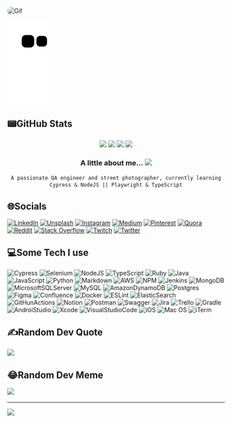 <img align="leaft" alt="Gif" height="300" width="1090" style="border-radius:50px;"  src="https://camo.githubusercontent.com/5dc6ee33381917e41fc9c4951799268998f11a9b864399bf79a0842e4f9b194d/68747470733a2f2f692e696d6775722e636f6d2f315a76566b44632e676966">


![Snake animation](https://github.com/davidsonluna/davidsonluna/blob/output/github-contribution-grid-snake.svg)

## 📟GitHub Stats
<div align="center">
<img height="150em" src="https://github-profile-summary-cards.vercel.app/api/cards/profile-details?username=davidsonluna&theme=radical&hide_border=false"/>
<img height="150em" src="https://github-readme-stats.vercel.app/api?username=davidsonluna&theme=radical&hide_border=false&include_all_commits=false&count_private=false"/> <img height="150em" src="https://github-readme-stats.vercel.app/api/top-langs/?username=davidsonluna&theme=radical&hide_border=false&include_all_commits=false&count_private=false&layout=compact"/>
<img height="150em" src="https://github-readme-streak-stats.herokuapp.com/?user=davidsonluna&theme=radical&hide_border=false"/>
 
### A little about me... <img src="https://media.giphy.com/media/P1U2kMwAGgxo3XfxAb/giphy.gif" width="60">
    A passionate QA engineer and street photographer, currently learning Cypress & NodeJS || Playwright & TypeScript
 </div>

## 🌐Socials

[![LinkedIn](https://img.shields.io/badge/LinkedIn-%230077B5.svg?logo=linkedin&logoColor=white)](https://linkedin.com/in/davidsonluna)
[![Unsplash](https://img.shields.io/badge/Unsplash-12100E?logo=Unsplash&logoColor=white)](https://unsplash.com/@davidsonluna) 
[![Instagram](https://img.shields.io/badge/Instagram-%23E4405F.svg?logo=Instagram&logoColor=white)](https://instagram.com/davidsonluna) [![Medium](https://img.shields.io/badge/Medium-12100E?logo=medium&logoColor=white)](https://medium.com/@davidsonluna) [![Pinterest](https://img.shields.io/badge/Pinterest-%23E60023.svg?logo=Pinterest&logoColor=white)](https://pinterest.com/davidsonluna) [![Quora](https://img.shields.io/badge/Quora-%23B92B27.svg?logo=Quora&logoColor=white)](https://quora.com/profile/Davidson-Luna) [![Reddit](https://img.shields.io/badge/Reddit-%23FF4500.svg?logo=Reddit&logoColor=white)](https://reddit.com/user/davidsonluna) [![Stack Overflow](https://img.shields.io/badge/-Stackoverflow-FE7A16?logo=stack-overflow&logoColor=white)](https://stackoverflow.com/users/6105918) [![Twitch](https://img.shields.io/badge/Twitch-%239146FF.svg?logo=Twitch&logoColor=white)](https://twitch.tv/davidsonluna) [![Twitter](https://img.shields.io/badge/Twitter-%231DA1F2.svg?logo=Twitter&logoColor=white)](https://twitter.com/davidsonluna) 

## 💻Some Tech I use
![Cypress](https://img.shields.io/badge/Cypress-17202C?style=for-the-badge&logo=cypress&logoColor=white) ![Selenium](https://img.shields.io/badge/Selenium-43B02A?style=for-the-badge&logo=Selenium&logoColor=white) ![NodeJS](https://img.shields.io/badge/node.js-6DA55F?style=for-the-badge&logo=node.js&logoColor=white) ![TypeScript](https://img.shields.io/badge/TypeScript-2962ff?style=for-the-badge&logo=typescript&logoColor=white) ![Ruby](https://img.shields.io/badge/ruby-%23CC342D.svg?style=for-the-badge&logo=ruby&logoColor=white) ![Java](https://img.shields.io/badge/java-%23ED8B00.svg?style=for-the-badge&logo=java&logoColor=white) ![JavaScript](https://img.shields.io/badge/javascript-%23323330.svg?style=for-the-badge&logo=javascript&logoColor=%23F7DF1E) ![Python](https://img.shields.io/badge/python-3670A0?style=for-the-badge&logo=python&logoColor=ffdd54) ![Markdown](https://img.shields.io/badge/markdown-%23000000.svg?style=for-the-badge&logo=markdown&logoColor=white) ![AWS](https://img.shields.io/badge/AWS-%23FF9900.svg?style=for-the-badge&logo=amazon-aws&logoColor=white) ![NPM](https://img.shields.io/badge/NPM-%23000000.svg?style=for-the-badge&logo=npm&logoColor=white) ![Jenkins](https://img.shields.io/badge/jenkins-%232C5263.svg?style=for-the-badge&logo=jenkins&logoColor=white) ![MongoDB](https://img.shields.io/badge/MongoDB-%234ea94b.svg?style=for-the-badge&logo=mongodb&logoColor=white) ![MicrosoftSQLServer](https://img.shields.io/badge/Microsoft%20SQL%20Sever-CC2927?style=for-the-badge&logo=microsoft%20sql%20server&logoColor=white) ![MySQL](https://img.shields.io/badge/mysql-%2300f.svg?style=for-the-badge&logo=mysql&logoColor=white) ![AmazonDynamoDB](https://img.shields.io/badge/Amazon%20DynamoDB-4053D6?style=for-the-badge&logo=Amazon%20DynamoDB&logoColor=white) ![Postgres](https://img.shields.io/badge/postgres-%23316192.svg?style=for-the-badge&logo=postgresql&logoColor=white) ![Figma](https://img.shields.io/badge/figma-%23F24E1E.svg?style=for-the-badge&logo=figma&logoColor=white) ![Confluence](https://img.shields.io/badge/confluence-%23172BF4.svg?style=for-the-badge&logo=confluence&logoColor=white) ![Docker](https://img.shields.io/badge/docker-%230db7ed.svg?style=for-the-badge&logo=docker&logoColor=white) ![ESLint](https://img.shields.io/badge/ESLint-4B3263?style=for-the-badge&logo=eslint&logoColor=white) ![ElasticSearch](https://img.shields.io/badge/-ElasticSearch-005571?style=for-the-badge&logo=elasticsearch) ![GitHunActions](https://img.shields.io/badge/GitHub_Actions-2088FF?style=for-the-badge&logo=github-actions&logoColor=white) ![Notion](https://img.shields.io/badge/Notion-%23000000.svg?style=for-the-badge&logo=notion&logoColor=white) ![Postman](https://img.shields.io/badge/Postman-FF6C37?style=for-the-badge&logo=postman&logoColor=white) ![Swagger](https://img.shields.io/badge/-Swagger-%23Clojure?style=for-the-badge&logo=swagger&logoColor=white) ![Jira](https://img.shields.io/badge/jira-%230A0FFF.svg?style=for-the-badge&logo=jira&logoColor=white) ![Trello](https://img.shields.io/badge/Trello-%23026AA7.svg?style=for-the-badge&logo=Trello&logoColor=white) ![Gradle](https://img.shields.io/badge/Gradle-02303A.svg?style=for-the-badge&logo=Gradle&logoColor=white) ![AndroiStudio](https://img.shields.io/badge/Android_Studio-3DDC84?style=for-the-badge&logo=android-studio&logoColor=white) ![Xcode](https://img.shields.io/badge/Xcode-007ACC?style=for-the-badge&logo=Xcode&logoColor=white) ![VisualStudioCode](https://img.shields.io/badge/Visual_Studio_Code-0078D4?style=for-the-badge&logo=visual%20studio%20code&logoColor=white) ![iOS](https://img.shields.io/badge/iOS-000000?style=for-the-badge&logo=ios&logoColor=white) ![Mac OS](https://img.shields.io/badge/mac%20os-000000?style=for-the-badge&logo=apple&logoColor=white) ![iTerm](https://img.shields.io/badge/iTerm2-000000?style=for-the-badge&logo=iterm2&logoColor=white)

## ✍️Random Dev Quote
![](https://quotes-github-readme.vercel.app/api?type=horizontal&theme=tokyonight)

## 😂Random Dev Meme
<img src="https://random-memer.herokuapp.com/" width="512px"/>

---
![](https://komarev.com/ghpvc/?username=davidsonluna&label=Visitors+Count&color=brightgreen)
